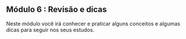 ## Módulo 6 : Revisão e dicas

Neste módulo você irá conhecer e praticar alguns conceitos e algumas dicas para seguir
nos seus estudos.
